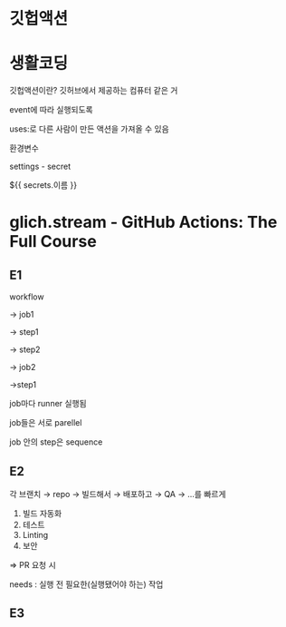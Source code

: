 # 깃헙액션

# 생활코딩

깃헙액션이란? 깃허브에서 제공하는 컴퓨터 같은 거

event에 따라 실행되도록

uses:로 다른 사람이 만든 액션을 가져올 수 있음

환경변수

settings - secret

${{ secrets.이름 }}

# glich.stream - GitHub Actions: The Full Course

## E1

workflow

→ job1

→ step1

→ step2

→ job2

→step1

job마다 runner 실행됨

job들은 서로 parellel

job 안의 step은 sequence

## E2

각 브랜치 → repo → 빌드해서 → 배포하고 → QA → …를 빠르게

1. 빌드 자동화
2. 테스트
3. Linting
4. 보안

⇒ PR 요청 시

needs : 실행 전 필요한(실행됐어야 하는) 작업

## E3